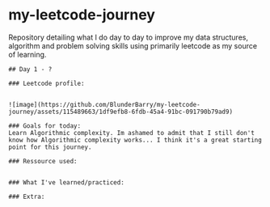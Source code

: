 # my-leetcode-journey
Repository detailing what I do day to day to improve my data structures, algorithm and problem solving skills using primarily leetcode as my source of learning.

```
## Day 1 - ?

### Leetcode profile:


![image](https://github.com/BlunderBarry/my-leetcode-journey/assets/115489663/1df9efb8-6fdb-45a4-91bc-091790b79ad9)

### Goals for today:
Learn Algorithmic complexity. Im ashamed to admit that I still don't know how Algorithmic complexity works... I think it's a great starting point for this journey.

### Ressource used:


### What I've learned/practiced:

### Extra:
```
